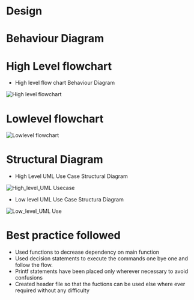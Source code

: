 # Design
# Behaviour Diagram
# High Level flowchart
- High level flow chart Behaviour Diagram

![High level flowchart](https://user-images.githubusercontent.com/55775183/153703669-351a1628-9fa3-4966-a587-9d914f083f7f.png)

# Lowlevel flowchart
![Lowlevel flowchart](https://user-images.githubusercontent.com/55775183/153708812-626b0abc-0215-4a0f-8475-9068a4d9007d.png)


# Structural Diagram

- High Level UML Use Case Structural Diagram


![High_level_UML Usecase](https://user-images.githubusercontent.com/55775183/153703811-210e2976-5c62-48e1-bffb-b2ff057552ef.png)


- Low level UML Use Case Structura Diagram



 ![Low_level_UML Use](https://user-images.githubusercontent.com/55775183/153703834-f4a1fdf7-622d-4ebb-a377-1c0c28ca3345.png)
 
 # Best practice followed
 - Used functions to decrease dependency on main function
 - Used decision statements  to execute the commands one bye one and follow the flow.
 - Printf statements have been placed only wherever necessary to avoid confusions
 - Created header file so that the fuctions can be used else where ever required without any difficulty


